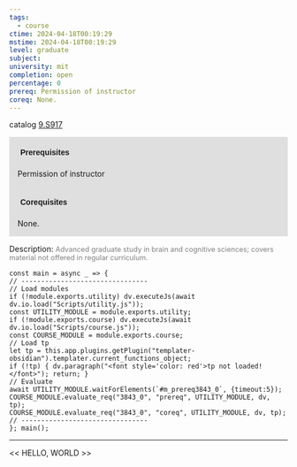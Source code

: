 ```yaml
---
tags:
  - course
ctime: 2024-04-18T00:19:29
mstime: 2024-04-18T00:19:29
level: graduate
subject: 
university: mit
completion: open
percentage: 0
prereq: Permission of instructor
coreq: None.
---
```


catalog [9.S917](http://student.mit.edu/catalog/m9b.html#9.S917)

<span style="display: block; padding: 15px; background-color: rgb(100, 100, 100, 0.2);"><font id="m_prereq3843_0" style="display: block; font-family: Arial, sans-serif; font-weight: bold; padding: 5px">Prerequisites</font><br><span id="prereq3843_0">Permission of instructor</span></span>
<span style="display: block; padding: 15px; background-color: rgb(100, 100, 100, 0.2);"><font id="m_coreq3843_0" style="display: block; font-family: Arial, sans-serif; font-weight: bold; padding: 5px">Corequisites</font><br><span id="coreq3843_0">None.</span></span>

<font style="">Description:</font>
<font style="color: grey; font-size: 0.8rem;">Advanced graduate study in brain and cognitive sciences; covers material not offered in regular curriculum.</font>

```dataviewjs
const main = async _ => {
// --------------------------------
// Load modules
if (!module.exports.utility) dv.executeJs(await dv.io.load("Scripts/utility.js"));
const UTILITY_MODULE = module.exports.utility;
if (!module.exports.course) dv.executeJs(await dv.io.load("Scripts/course.js"));
const COURSE_MODULE = module.exports.course;
// Load tp
let tp = this.app.plugins.getPlugin("templater-obsidian").templater.current_functions_object;
if (!tp) { dv.paragraph("<font style='color: red'>tp not loaded!</font>"); return; }
// Evaluate
await UTILITY_MODULE.waitForElements(`#m_prereq3843_0`, {timeout:5});
COURSE_MODULE.evaluate_req("3843_0", "prereq", UTILITY_MODULE, dv, tp);
COURSE_MODULE.evaluate_req("3843_0", "coreq", UTILITY_MODULE, dv, tp);
// --------------------------------
}; main();
```

---

<< HELLO, WORLD >>
